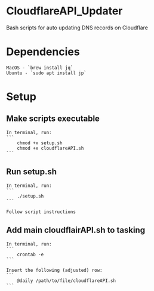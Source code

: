 # CloudflareAPI_Updater
Bash scripts for auto updating DNS records on Cloudflare

# Dependencies

    MacOS - `brew install jq`
    Ubuntu - `sudo apt install jp`

# Setup

## Make scripts executable

    In terminal, run:
    ```
        chmod +x setup.sh
        chmod +x cloudflareAPI.sh
    ```

## Run setup.sh

    In terminal, run:
    ```
        ./setup.sh
    ```

    Follow script instructions

## Add main cloudflairAPI.sh to tasking

    In terminal, run:
    ```
        crontab -e
    ```

    Insert the following (adjusted) row:
    ```
        @daily /path/to/file/cloudflareAPI.sh
    ```